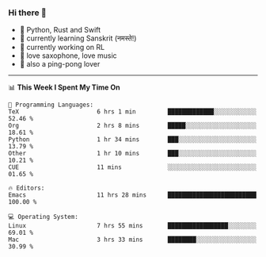 ### Hi there 👋

- 📙 Python, Rust and Swift
- 🌱 currently learning Sanskrit (नमस्ते!)
- 🔭 currently working on RL
- 🎷 love saxophone, love music
- 🏓 also a ping-pong lover

<!--
**ZiqinGong/ZiqinGong** is a ✨ _special_ ✨ repository because its `README.md` (this file) appears on your GitHub profile.

Here are some ideas to get you started:

- 🔭 I’m currently working on ...
- 🌱 I’m currently learning ...
- 👯 I’m looking to collaborate on ...
- 🤔 I’m looking for help with ...
- 💬 Ask me about ...
- 📫 gongzq0301@sjtu.edu.cn
- 😄 Pronouns: ...
- ⚡ Fun fact: ...
-->

---

<!--START_SECTION:waka-->
📊 **This Week I Spent My Time On** 

```text
💬 Programming Languages: 
TeX                      6 hrs 1 min         █████████████░░░░░░░░░░░░   52.46 % 
Org                      2 hrs 8 mins        █████░░░░░░░░░░░░░░░░░░░░   18.61 % 
Python                   1 hr 34 mins        ███░░░░░░░░░░░░░░░░░░░░░░   13.79 % 
Other                    1 hr 10 mins        ███░░░░░░░░░░░░░░░░░░░░░░   10.21 % 
CUE                      11 mins             ░░░░░░░░░░░░░░░░░░░░░░░░░   01.65 % 

🔥 Editors: 
Emacs                    11 hrs 28 mins      █████████████████████████   100.00 % 

💻 Operating System: 
Linux                    7 hrs 55 mins       █████████████████░░░░░░░░   69.01 % 
Mac                      3 hrs 33 mins       ████████░░░░░░░░░░░░░░░░░   30.99 % 
```


<!--END_SECTION:waka-->
